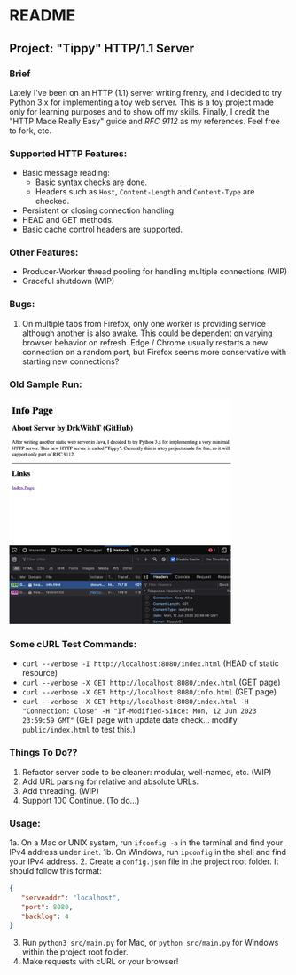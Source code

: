 # README
## Project: "Tippy" HTTP/1.1 Server

### Brief
Lately I've been on an HTTP (1.1) server writing frenzy, and I decided to try Python 3.x for implementing a toy web server. This is a toy project made only for learning purposes and to show off my skills. Finally, I credit the "HTTP Made Really Easy" guide and _RFC 9112_ as my references. Feel free to fork, etc.

### Supported HTTP Features:
 - Basic message reading:
    - Basic syntax checks are done.
    - Headers such as `Host`, `Content-Length` and `Content-Type` are checked.
 - Persistent or closing connection handling.
 - HEAD and GET methods.
 - Basic cache control headers are supported.

### Other Features:
 - Producer-Worker thread pooling for handling multiple connections (WIP)
 - Graceful shutdown (WIP)

### Bugs:
 1. On multiple tabs from Firefox, only one worker is providing service although another is also awake. This could be dependent on varying browser behavior on refresh. Edge / Chrome usually restarts a new connection on a random port, but Firefox seems more conservative with starting new connections?

### Old Sample Run:
<img width="400" src="./imgs/PythonHttpServer_Test2.png">

### Some cURL Test Commands:
 - `curl --verbose -I http://localhost:8080/index.html` (HEAD of static resource)
 - `curl --verbose -X GET http://localhost:8080/index.html` (GET page)
 - `curl --verbose -X GET http://localhost:8080/info.html` (GET page)
 - `curl --verbose -X GET http://localhost:8080/index.html -H "Connection: Close" -H "If-Modified-Since: Mon, 12 Jun 2023 23:59:59 GMT"` (GET page with update date check... modify `public/index.html` to test this.)

### Things To Do??
 1. Refactor server code to be cleaner: modular, well-named, etc. (WIP)
 2. Add URL parsing for relative and absolute URLs.
 3. Add threading. (WIP)
 4. Support 100 Continue. (To do...)

### Usage:
 1a. On a Mac or UNIX system, run `ifconfig -a` in the terminal and find your IPv4 address under `inet`.
 1b. On Windows, run `ipconfig` in the shell and find your IPv4 address.
 2. Create a `config.json` file in the project root folder. It should follow this format:
   ```json
   {
      "serveaddr": "localhost",
      "port": 8080,
      "backlog": 4
   }
   ```
 3. Run `python3 src/main.py` for Mac, or `python src/main.py` for Windows within the project root folder.
 4. Make requests with cURL or your browser!
